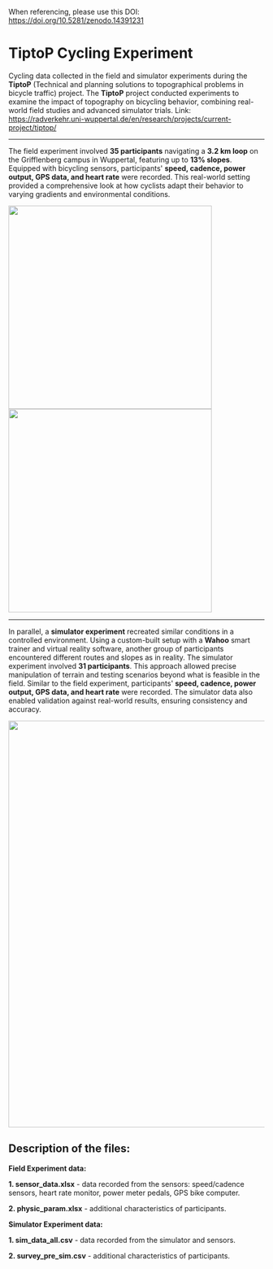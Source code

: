 When referencing, please use this DOI: https://doi.org/10.5281/zenodo.14391231

# TiptoP Cycling Experiment
Cycling data collected in the field and simulator experiments during the **TiptoP** (Technical and planning solutions to topographical problems in bicycle traffic) project.
The **TiptoP** project conducted experiments to examine the impact of topography on bicycling behavior, combining real-world field studies and advanced simulator trials. 
Link: https://radverkehr.uni-wuppertal.de/en/research/projects/current-project/tiptop/

---

The field experiment involved **35 participants** navigating a **3.2 km loop** on the Grifflenberg campus in Wuppertal, featuring up to **13% slopes**. Equipped with bicycling sensors, participants' **speed, cadence, power output, GPS data, and heart rate** were recorded. 
This real-world setting provided a comprehensive look at how cyclists adapt their behavior to varying gradients and environmental conditions.

<img src="https://github.com/user-attachments/assets/41316a6b-fa32-4221-b4e6-22cc7741394b" width="400">
<img src="https://github.com/user-attachments/assets/1fe906cd-3262-4a47-8c9f-c131a2e58683" width="400">

---

In parallel, a **simulator experiment** recreated similar conditions in a controlled environment. 
Using a custom-built setup with a **Wahoo** smart trainer and virtual reality software, another group of participants encountered different routes and slopes as in reality. 
The simulator experiment involved **31 participants**.
This approach allowed precise manipulation of terrain and testing scenarios beyond what is feasible in the field. Similar to the field experiment, participants' **speed, cadence, power output, GPS data, and heart rate** were recorded.
The simulator data also enabled validation against real-world results, ensuring consistency and accuracy. 

<img src="https://github.com/user-attachments/assets/76394222-c6de-4963-bf01-65ef6a705d73" width="800">

Description of the files:
---

**Field Experiment data:**

**1. sensor_data.xlsx** - data recorded from the sensors: speed/cadence sensors, heart rate monitor, power meter pedals, GPS bike computer.

**2. physic_param.xlsx** - additional characteristics of participants.



**Simulator Experiment data:**

**1. sim_data_all.csv** - data recorded from the simulator and sensors.

**2. survey_pre_sim.csv** - additional characteristics of participants.

